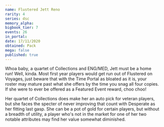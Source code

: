 ```yaml
---
name: Flustered Jett Reno
rarity: 4
series: dsc
memory_alpha:
bigbook_tier: 7
events: 26
in_portal:
date: 17/11/2020
obtained: Pack
mega: false
published: true
---
```


Whoa baby, a quartet of Collections and ENG/MED, Jett must be a home run! Well, kinda. Most first year players would get run out of Flustered on Voyages, just beware that with the Time Portal as bloated as it is, your roster may mature past what she offers by the time you snag all four copies. If she were to ever be offered as a Featured Event reward, choo choo!

Her quartet of Collections does make her an auto pick for veteran players, but she faces the specter of never improving that count with Desperate as her fitting last gasp. She can be a pot of gold for certain players, but without a breadth of utility, a player who's not in the market for one of her two notable attributes may find her value somewhat diminished.
